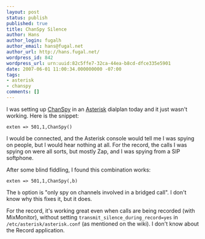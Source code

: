 ```yaml
---
layout: post
status: publish
published: true
title: ChanSpy Silence
author: Hans
author_login: fugalh
author_email: hans@fugal.net
author_url: http://hans.fugal.net/
wordpress_id: 842
wordpress_url: urn:uuid:82c5ffe7-32ca-44ea-b8cd-dfce335e5901
date: 2007-06-01 11:00:34.000000000 -07:00
tags:
- asterisk
- chanspy
comments: []
---
```

<p>I was setting up <a href="http://www.voip-info.org/wiki-Asterisk+cmd+ChanSpy">ChanSpy</a> in an <a href="http://asterisk.org">Asterisk</a> dialplan today and it just wasn't working. Here is the snippet:</p>

<pre><code>exten =&gt; 501,1,ChanSpy()
</code></pre>

<p>I would be connected, and the Asterisk console would tell me I was spying on people, but I would hear nothing at all. For the record, the calls I was spying on were all sorts, but mostly Zap, and I was spying from a SIP softphone.</p>

<p>After some blind fiddling, I found this combination works:</p>

<pre><code>exten =&gt; 501,1,ChanSpy(,b)
</code></pre>

<p>The <code>b</code> option is "only spy on channels involved in a bridged call". I don't know why this fixes it, but it does.</p>

<p>For the record, it's working great even when calls are being recorded (with MixMonitor), without setting <code>transmit_silence_during_record=yes</code> in <code>/etc/asterisk/asterisk.conf</code> (as mentioned on the wiki). I don't know about the Record application.</p>
